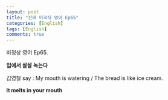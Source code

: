 ```yaml
---
layout: post
title: "진짜 미국식 영어 Ep65"
categories: [English]
tags: [English]
comments: true
---
```


비정상 영어 Ep65.

<b>입에서 살살 녹는다</b>

김영철 say : My mouth is watering / The bread is like ice cream.

<b>It melts in your mouth</b>
